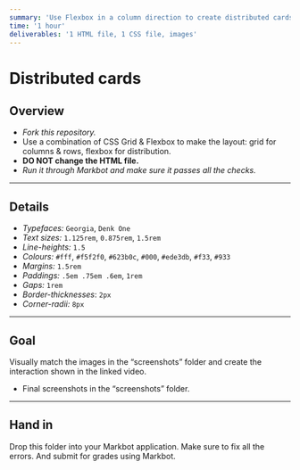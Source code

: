 ```yaml
---
summary: 'Use Flexbox in a column direction to create distributed cards.'
time: '1 hour'
deliverables: '1 HTML file, 1 CSS file, images'
---
```


# Distributed cards

## Overview

- *Fork this repository.*
- Use a combination of CSS Grid & Flexbox to make the layout: grid for columns & rows, flexbox for distribution.
- **DO NOT change the HTML file.**
- *Run it through Markbot and make sure it passes all the checks.*

---

## Details

- *Typefaces:* `Georgia`, `Denk One`
- *Text sizes:* `1.125rem`, `0.875rem`, `1.5rem`
- *Line-heights:* `1.5`
- *Colours:* `#fff`, `#f5f2f0`, `#623b0c`, `#000`, `#ede3db`, `#f33`, `#933`
- *Margins:* `1.5rem`
- *Paddings:* `.5em .75em .6em`, `1rem`
- *Gaps:* `1rem`
- *Border-thicknesses*: `2px`
- *Corner-radii:* `8px`

---

## Goal

Visually match the images in the “screenshots” folder and create the interaction shown in the linked video.

- Final screenshots in the “screenshots” folder.

---

## Hand in

Drop this folder into your Markbot application. Make sure to fix all the errors. And submit for grades using Markbot.
